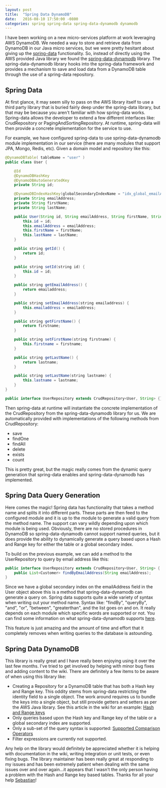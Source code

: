 ```yaml
---
layout: post
title:  "Spring Data DynamoDB"
date:   2016-08-10 17:50:00 -0800
categories: spring spring-data spring-data-dynamodb dynamodb
---
```


I have been working on a new micro-services platform at work leveraging AWS DynamoDB.  We needed a way to store and retrieve data from DynamoDB in our Java micro services, but we were pretty hesitant about giving up the [spring-data](http://projects.spring.io/spring-data/) functionality.  So, instead of directly using the AWS provided Java library we found the [spring-data-dynamodb](https://github.com/derjust/spring-data-dynamodb) library.  The spring-data-dynamodb library hooks into the spring-data framework and provides a mechanism to save and load data from a DynamoDB table through the use of a spring-data repository.

## Spring Data

At first glance, it may seem silly to pass on the AWS library itself to use a third party library that is buried fairly deep under the spring-data library, but that may be because you aren't familiar with how spring-data works.  Spring-data allows the developer to extend a few different interfaces like: CrudRepository or PagingAndSortingRepository.  At runtime, spring-data will then provide a concrete implementation for the service to use.

For example, we have configured spring-data to use spring-data-dynamodb module implementation in our service (there are many modules that support JPA, Mongo, Redis, etc).  Given a domain model and repository like this:

```java
@DynamoDBTable( tableName = "user" )
public class User {

    @Id
    @DynamoDBHashKey
    @DynamoDBAutoGeneratedKey
    private String id;

    @DynamoDBIndexHashKey(globalSecondaryIndexName = "idx_global_emailAddress")
    private String emailAddress;
    private String firstName;
    private String lastName;

    public User(String id, String emailAddress, String firstName, String lastName) {
        this.id = id;
        this.emailAddress = emailAddress;
        this.firstName = firstName;
        this.lastName = lastName;
    }

    public string getId() {
        return id;
    }

    public string setId(string id) {
        this.id = id;
    }

    public string getEmailAddress() {
        return emailaddress;
    }

    public string setEmailAddress(string emailaddress) {
        this.emailaddress = emailaddress;
    }

    public string getFirstName() {
        return firstname;
    }

    public string setFirstName(string firstname) {
        this.firstname = firstname;
    }

    public string getLastName() {
        return lastname;
    }

    public string setLastName(string lastname) {
        this.lastname = lastname;
    }
}

public interface UserRepository extends CrudRepository<User, String> {}
```

Then spring-data at runtime will instantiate the concrete implementation of the CrudRepository from the spring-data-dynamodb library for us.  We are automatically provided with implementations of the following methods from CrudRepository:

* save
* findOne
* findAll
* delete
* exists
* count

This is pretty great, but the magic really comes from the dynamic query generation that spring-data enables and spring-data-dynamodb has implemented.

## Spring Data Query Generation

Here comes the magic!  Spring data has functionality that takes a method name and splits it into different parts.  These parts are then feed to the configured module and it is up to the module to generate a valid query from the method name.  The support can vary wildly depending upon which module is being used.  Obviously, there are no stored procedures in DynamoDB so spring-data-dynamodb cannot support named queries, but it does provide the ability to dynamically generate a query based upon a Hash and Range key for either the table or a global secondary index.

To build on the previous example, we can add a method to the UserRepository to query by email address like this:

```java
public interface UserRepository extends CrudRepository<User, String> {
    public List<Customer> findByEmailAddress(String emailAddress);
}
```

Since we have a global secondary index on the emailAddress field in the User object above this is a method that spring-data-dynamodb can generate a query on.  Spring data supports quite a wide variety of syntax when writing out your method name.  Syntax like: "findBy", "queryBy", "and", "or", "between", "greaterthan", and the list goes on and on.  It really depends on each module which specific words are supported or not.  You can find some information on what spring-data-dynamodb supports [here](https://github.com/derjust/spring-data-dynamodb/wiki/Supported-Spring-Data-Comparison-Operators).

This feature is just amazing and the amount of time and effort that it completely removes when writing queries to the database is astounding.

## Spring Data DynamoDB

This library is really great and I have really been enjoying using it over the last few months.  I've tried to get involved by helping with minor bug fixes and adding content to the wiki.  There are definitely a few items to be aware of when using this library like:

* Creating a Repository for a DynamoDB table that has both a Hash key and Range key.  This oddity stems from spring-data restricting the identity field to a single object.  The work around requires us to bundle the keys into a single object, but still provide getters and setters as per the AWS Java library.  See this article in the wiki for an example: [Hash and Range keys](https://github.com/derjust/spring-data-dynamodb/wiki/Use-Hash-Range-keys)
* Only queries based upon the Hash key and Range key of the table or a global secondary index are supported.
* Only a sub-set of the query syntax is supported: [Supported Comparison Operators](https://github.com/derjust/spring-data-dynamodb/wiki/Supported-Spring-Data-Comparison-Operators)
* Filter expressions are currently not supported.

Any help on the library would definitely be appreciated whether it is helping with documentation in the wiki, writing integration or unit tests, or even fixing bugs.  The library maintainer has been really great at responding to my issues and has been extremely patient when dealing with the same issues over and over again...it appears that I wasn't the only person having a problem with the Hash and Range key based tables.  Thanks for all your help [Sebastian](https://github.com/derjust)!
